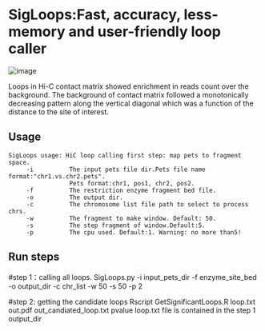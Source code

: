 SigLoops:Fast, accuracy, less-memory and user-friendly loop caller
=======


![image](https://user-images.githubusercontent.com/57889560/113148126-11ec0f00-9264-11eb-8fda-6d0020aaf1a6.png)

Loops in Hi-C contact matrix showed enrichment in reads count over the background. The background 
of contact matrix followed a monotonically decreasing pattern along the vertical diagonal which was a 
function of the distance to the site of interest.

Usage
-----
    SigLoops usage: HiC loop calling first step: map pets to fragment space.
         -i          The input pets file dir.Pets file name format:"chr1.vs.chr2.pets".
                     Pets format:chr1, pos1, chr2, pos2.
         -f          The restriction enzyme fragment bed file.
         -o          The output dir.
         -c          The chromosome list file path to select to process chrs.
         -w          The fragment to make window. Default: 50.
         -s          The step fragment of window.Default:5.
         -p          The cpu used. Default:1. Warning: no more than5!


Run steps
----
#step 1：calling all loops.
SigLoops.py -i input_pets_dir  -f enzyme_site_bed  -o output_dir  -c chr_list  -w 50  -s 50  -p 2

#step 2: getting the candidate loops
Rscript GetSignificantLoops.R loop.txt out.pdf out_candiated_loop.txt pvalue
	loop.txt file is contained in the step 1 output_dir


